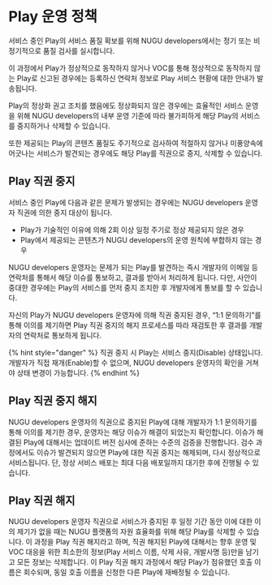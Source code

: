 # Play 운영 정책

서비스 중인 Play의 서비스 품질 확보를 위해 NUGU developers에서는 정기 또는 비정기적으로 품질 검사를 실시합니다.

이 과정에서 Play가 정상적으로 동작하지 않거나 VOC를 통해 정상적으로 동작하지 않는 Play로 신고된 경우에는 등록하신 연락처 정보로 Play 서비스 현황에 대한 안내가 발송됩니다.

Play의 정상화 권고 조치를 했음에도 정상화되지 않은 경우에는 효율적인 서비스 운영을 위해 NUGU developers의 내부 운영 기준에 따라 불가피하게 해당 Play의 서비스를 중지하거나 삭제할 수 있습니다.

또한 제공되는 Play의 콘텐츠 품질도 주기적으로 검사하여 적절하지 않거나 미풍양속에 어긋나는 서비스가 발견되는 경우에도 해당 Play를 직권으로 중지, 삭제할 수 있습니다.

## Play 직권 중지 <a id="play-suspension"></a>

서비스 중인 Play에 다음과 같은 문제가 발생되는 경우에는 NUGU developers 운영자 직권에 의한 중지 대상이 됩니다.

* Play가 기술적인 이유에 의해 2회 이상 일정 주기로 정상 제공되지 않은 경우
* Play에서 제공되는 콘텐츠가 NUGU developers의 운영 원칙에 부합하지 않는 경우

NUGU developers 운영자는 문제가 되는 Play를 발견하는 즉시 개발자의 이메일 등 연락처를 통해서 해당 이슈를 통보하고, 결과를 받아서 처리하게 됩니다. 다만, 사안이 중대한 경우에는 Play의 서비스를 먼저 중지 조치한 후 개발자에게 통보를 할 수 있습니다.

자신의 Play가 NUGU developers 운영자에 의해 직권 중지된 경우, “1:1 문의하기”를 통해 이의를 제기하면 Play 직권 중지의 해지 프로세스를 따라 재검토한 후 결과를 개발자의 연락처로 통보하게 됩니다.

{% hint style="danger" %}
직권 중지 시 Play는 서비스 중지\(Disable\) 상태입니다. 개발자가 직접 재개\(Enable\)할 수 없으며, NUGU developers 운영자의 확인을 거쳐야 상태 변경이 가능합니다.
{% endhint %}

## Play 직권 중지 해지 <a id="appealplay-suspension"></a>

NUGU developers 운영자의 직권으로 중지된 Play에 대해 개발자가 1:1 문의하기를 통해 이의를 제기한 경우, 운영자는 해당 이슈가 해결이 되었는지 확인합니다. 이슈가 해결된 Play에 대해서는 업데이트 버전 심사에 준하는 수준의 검증을 진행합니다. 검수 과정에서도 이슈가 발견되지 않으면 Play에 대한 직권 중지는 해제되며, 다시 정상적으로 서비스됩니다. 단, 정상 서비스 배포는 최대 다음 배포일까지 대기한 후에 진행될 수 있습니다.

## Play 직권 해지 <a id="play-cancellation"></a>

NUGU developers 운영자 직권으로 서비스가 중지된 후 일정 기간 동안 이에 대한 이의 제기가 없을 때는 NUGU 플랫폼의 자원 효율화를 위해 해당 Play를 삭제할 수 있습니다. 이 과정을 Play 직권 해지라고 하며, 직권 해지된 Play에 대해서는 향후 운영 및 VOC 대응을 위한 최소한의 정보\(Play 서비스 이름, 삭제 사유, 개발사명 등\)만을 남기고 모든 정보는 삭제합니다. 이 Play 직권 해지 과정에서 해당 Play가 점유했던 호출 이름은 회수되며, 동일 호출 이름을 신청한 다른 Play에 재배정될 수 있습니다.

